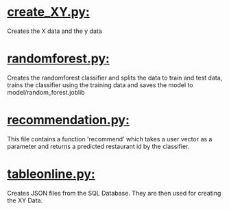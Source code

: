 # [create_XY.py:](https://github.com/kettroni/recommendations/blob/master/src/create_XY.py)
Creates the X data and the y data

# [randomforest.py:](https://github.com/kettroni/recommendations/blob/master/src/randomforest.py)
Creates the randomforest classifier and splits the data to train and test data, trains the classifier using the training data and saves the model to model/random_forest.joblib

# [recommendation.py:](https://github.com/kettroni/recomendations/blob/master/src/recommendation.py)
This file contains a function 'recommend' which takes a user vector as a parameter and returns a predicted restaurant id by the classifier.

# [tableonline.py:](https://github.com/kettroni/recommendations/blob/master/data/tableonline.py)
Creates JSON files from the SQL Database. They are then used for creating the XY Data.
